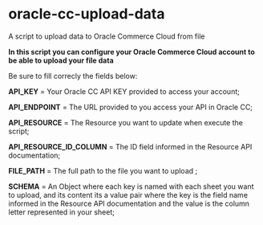 # oracle-cc-upload-data
A script to upload data to Oracle Commerce Cloud from file

**In this script you can configure your Oracle Commerce Cloud account to be able to upload your file data**

Be sure to fill correcly the fields below:

**API_KEY** = Your Oracle CC API KEY provided to access your account;

**API_ENDPOINT** = The URL provided to you access your API in Oracle CC;

**API_RESOURCE** = The Resource you want to update when execute the script;

**API_RESOURCE_ID_COLUMN** = The ID field informed in the Resource API documentation;

**FILE_PATH** = The full path to the file you want to upload ;

**SCHEMA** = An Object where each key is named with each sheet you want to upload, and its content its a value pair where the key is the field name informed in the Resource API documentation and the value is the column letter represented in your sheet;
